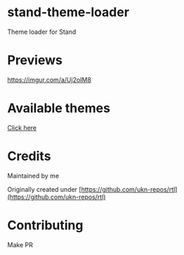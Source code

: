 # stand-theme-loader
Theme loader for Stand

# Previews
https://imgur.com/a/Uj2oIM8

# Available themes
[Click here](https://raw.githubusercontent.com/nealcaffrey259/stand-theme-loader/main/themes.txt)


# Credits
Maintained by me

Originally created under [https://github.com/ukn-repos/rtl](https://github.com/ukn-repos/rtl)

# Contributing
Make PR

